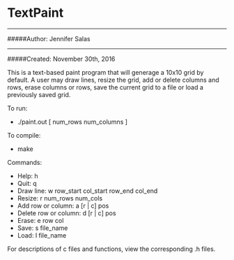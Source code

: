 # TextPaint

___
#####Author: Jennifer Salas
___
#####Created: November 30th, 2016

This is a text-based paint program that will generage a 10x10 grid by default. A user may draw lines, resize the grid, add or delete columns and rows, erase columns or rows, save the current grid to a file or load a previously saved grid.

To run:
* ./paint.out [ num_rows num_columns ]

To compile:
* make

Commands:
* Help:        h
* Quit:        q
* Draw line:   w row_start col_start row_end col_end
* Resize:      r num_rows num_cols
* Add row or column:     a [r | c] pos
* Delete row or column:  d [r | c] pos
* Erase:       e row col
* Save:        s file_name
* Load:        l file_name

For descriptions of c files and functions, view the corresponding .h files.